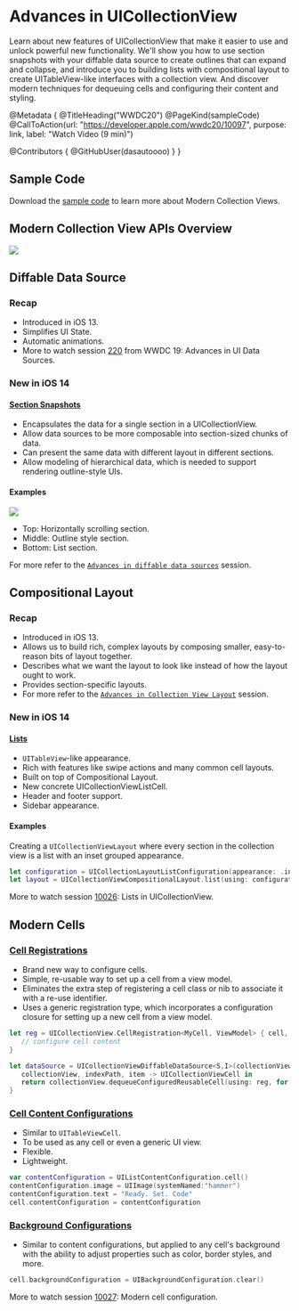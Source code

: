 # Advances in UICollectionView

Learn about new features of UICollectionView that make it easier to use and unlock powerful new functionality. We'll show you how to use section snapshots with your diffable data source to create outlines that can expand and collapse, and introduce you to building lists with compositional layout to create UITableView-like interfaces with a collection view. And discover modern techniques for dequeuing cells and configuring their content and styling.

@Metadata {
   @TitleHeading("WWDC20")
   @PageKind(sampleCode)
   @CallToAction(url: "https://developer.apple.com/wwdc20/10097", purpose: link, label: "Watch Video (9 min)")

   @Contributors {
      @GitHubUser(dasautoooo)
   }
}


## Sample Code
Download the [sample code](https://developer.apple.com/documentation/uikit/views_and_controls/collection_views/implementing_modern_collection_views) to learn more about Modern Collection Views.

## Modern Collection View APIs Overview
![][modern_collection_view_apis]

## Diffable Data Source
### Recap

* Introduced in iOS 13.
* Simplifies UI State.
* Automatic animations.
* More to watch session [220](https://developer.apple.com/videos/play/wwdc2019/220) from WWDC 19: Advances in UI Data Sources.

### New in iOS 14
#### [Section Snapshots](https://developer.apple.com/documentation/uikit/nsdiffabledatasourcesectionsnapshot)
* Encapsulates the data for a single section in a UICollectionView.
* Allow data sources to be more composable into section-sized chunks of data.
* Can present the same data with different layout in different sections.
* Allow modeling of hierarchical data, which is needed to support rendering outline-style UIs.

#### Examples
![][section_snapshots]

* Top: Horizontally scrolling section.
* Middle: Outline style section.
* Bottom: List section.

For more refer to the [`Advances in diffable data sources`][wwdc2010045] session.

## Compositional Layout
### Recap
* Introduced in iOS 13.
* Allows us to build rich, complex layouts by composing smaller, easy-to-reason bits of layout together.
* Describes what we want the layout to look like instead of how the layout ought to work.
* Provides section-specific layouts.
* For more refer to the [`Advances in Collection View Layout`][wwdc19215] session.

### New in iOS 14
#### [Lists](https://developer.apple.com/documentation/uikit/uicollectionviewcompositionallayout)
* `UITableView`-like appearance.
* Rich with features like swipe actions and many common cell layouts.
* Built on top of Compositional Layout.
* New concrete UICollectionViewListCell.
* Header and footer support.
* Sidebar appearance.

#### Examples
Creating a `UICollectionViewLayout` where every section in the collection view is a list with an inset grouped appearance.

```swift
let configuration = UICollectionLayoutListConfiguration(appearance: .insetGrouped)
let layout = UICollectionViewCompositionalLayout.list(using: configuration)
```

More to watch session [10026](https://developer.apple.com/wwdc20/10026): Lists in UICollectionView.

## Modern Cells
### [Cell Registrations](https://developer.apple.com/documentation/uikit/uicollectionview/cellregistration)
* Brand new way to configure cells.
* Simple, re-usable way to set up a cell from a view model.
* Eliminates the extra step of registering a cell class or nib to associate it with a re-use identifier.
* Uses a generic registration type, which incorporates a configuration closure for setting up a new cell from a view model.

```swift
let reg = UICollectionView.CellRegistration<MyCell, ViewModel> { cell, indexPath, model in
   // configure cell content 
}

let dataSource = UICollectionViewDiffableDataSource<S,I>(collectionView: collectionView) {
   collectionView, indexPath, item -> UICollectionViewCell in
   return collectionView.dequeueConfiguredReusableCell(using: reg, for: indexPath, item: item)
}
```

### [Cell Content Configurations](https://developer.apple.com/documentation/uikit/uilistcontentconfiguration)
* Similar to `UITableViewCell`.
* To be used as any cell or even a generic UI view.
* Flexible.
* Lightweight.

```swift
var contentConfiguration = UIListContentConfiguration.cell()
contentConfiguration.image = UIImage(systemNamed:"hammer")
contentConfiguration.text = "Ready. Set. Code"
cell.contentConfiguration = contentConfiguration
```

### [Background Configurations](https://developer.apple.com/documentation/uikit/uibackgroundconfiguration)
* Similar to content configurations, but applied to any cell's background with the ability to adjust properties such as color, border styles, and more.

```swift
cell.backgroundConfiguration = UIBackgroundConfiguration.clear()
```

More to watch session [10027](https://developer.apple.com/wwdc20/10027): Modern cell configuration.

[wwdc19215]: ../../wwdc19/215
[wwdc2010045]: ../10045
[modern_collection_view_apis]: modern_collection_view_apis.png
[section_snapshots]: section_snapshots.png
